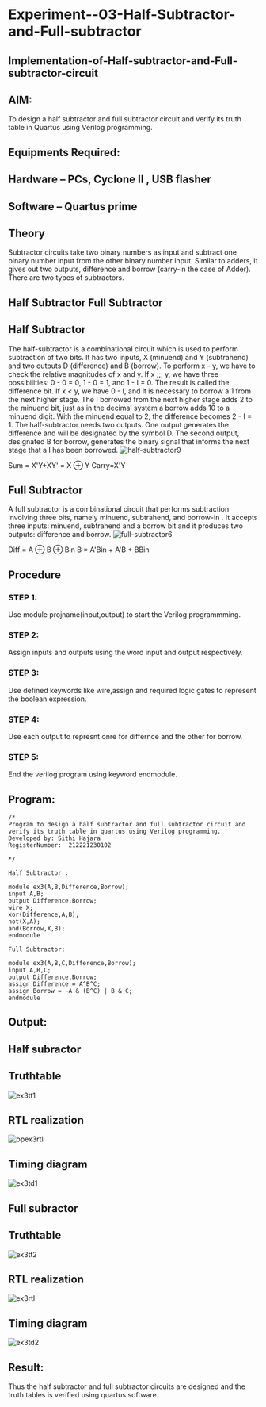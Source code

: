 # Experiment--03-Half-Subtractor-and-Full-subtractor
## Implementation-of-Half-subtractor-and-Full-subtractor-circuit
## AIM:
To design a half subtractor and full subtractor circuit and verify its truth table in Quartus using Verilog programming.

## Equipments Required:
## Hardware – PCs, Cyclone II , USB flasher
## Software – Quartus prime
## Theory
Subtractor circuits take two binary numbers as input and subtract one binary number input from the other binary number input. Similar to adders, it gives out two outputs, difference and borrow (carry-in the case of Adder). There are two types of subtractors.

## Half Subtractor Full Subtractor
## Half Subtractor
The half-subtractor is a combinational circuit which is used to perform subtraction of two bits. It has two inputs, X (minuend) and Y (subtrahend) and two outputs D (difference) and B (borrow). To perform x - y, we have to check the relative magnitudes of x and y. If x ;;, y, we have three possibilities: 0 - 0 = 0, 1 - 0 = 1, and 1 - I = 0. The result is called the difference bit. If x < y, we have 0 - I, and it is necessary to borrow a 1 from the next higher stage. The I borrowed from the next higher stage adds 2 to the minuend bit, just as in the decimal system a borrow adds 10 to a minuend digit. With the minuend equal to 2, the difference becomes 2 - I = 1. The half-subtractor needs two outputs. One output generates the difference and will be designated by the symbol D. The second output, designated B for borrow, generates the binary signal that informs the next stage that a I has been borrowed.
![half-subtractor9](https://user-images.githubusercontent.com/36288975/166112538-58c3bc7c-ee5d-4e6a-ac8d-8e8328efe27a.png)


Sum = X'Y+XY' = X ⊕ Y
Carry=X'Y

## Full Subtractor
A full subtractor is a combinational circuit that performs subtraction involving three bits, namely minuend, subtrahend, and borrow-in . It accepts three inputs: minuend, subtrahend and a borrow bit and it produces two outputs: difference and borrow. 
![full-subtractor6](https://user-images.githubusercontent.com/36288975/166112541-24c68359-3de8-4674-ae22-8272ffc385ed.png)


Diff = A ⊕ B ⊕ Bin B = A'Bin + A'B + BBin

## Procedure
### STEP 1:
Use module projname(input,output) to start the Verilog programmming.

### STEP 2:
Assign inputs and outputs using the word input and output respectively.

### STEP 3:
Use defined keywords like wire,assign and required logic gates to represent the boolean expression.

### STEP 4:
Use each output to represnt onre for differnce and the other for borrow.

### STEP 5:
End the verilog program using keyword endmodule.

## Program:
```
/*
Program to design a half subtractor and full subtractor circuit and verify its truth table in quartus using Verilog programming.
Developed by: Sithi Hajara
RegisterNumber:  212221230102

*/
```

```
Half Subtractor :

module ex3(A,B,Difference,Borrow);
input A,B;
output Difference,Borrow;
wire X;
xor(Difference,A,B);
not(X,A);
and(Borrow,X,B);
endmodule

Full Subtractor:

module ex3(A,B,C,Difference,Borrow);
input A,B,C;
output Difference,Borrow;
assign Difference = A^B^C;
assign Borrow = ~A & (B^C) | B & C;
endmodule
```

## Output:
## Half subractor
## Truthtable
![ex3tt1](https://user-images.githubusercontent.com/94219582/166873961-8e109710-e6e3-4c59-9b41-13874d1b37aa.png)

##  RTL realization
![opex3rtl](https://user-images.githubusercontent.com/94219582/166874076-f4c13bf1-9f71-442d-9407-58e5d88c7050.png)

## Timing diagram 
![ex3td1](https://user-images.githubusercontent.com/94219582/166874254-80200e8f-e950-484d-b0cc-991c969172cb.png)

## Full subractor
## Truthtable 
![ex3tt2](https://user-images.githubusercontent.com/94219582/166874533-7d8666a4-69a3-4482-91c6-b610f08ae694.png)

##  RTL realization
![ex3rtl](https://user-images.githubusercontent.com/94219582/166874609-c496b43e-f4b9-4444-99e5-358db7ac446d.png)

## Timing diagram 
![ex3td2](https://user-images.githubusercontent.com/94219582/166874641-d2848933-f145-417f-82c3-e1bc8d66d2f9.png)

## Result:
Thus the half subtractor and full subtractor circuits are designed and the truth tables is verified using quartus software.
